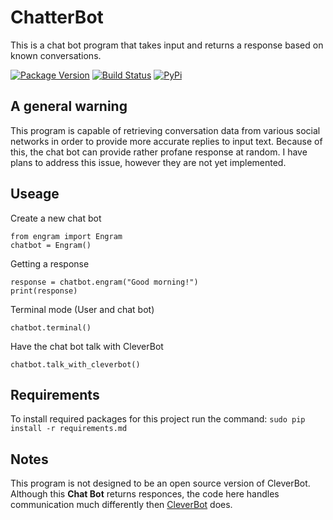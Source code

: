 # ChatterBot

This is a chat bot program that takes input and returns a response based on known conversations.

[![Package Version](https://badge.fury.io/py/ChatterBot.png)](http://badge.fury.io/py/ChatterBot)
[![Build Status](https://travis-ci.org/gunthercox/ChatterBot.svg?branch=master)](https://travis-ci.org/gunthercox/ChatterBot)
[![PyPi](https://pypip.in/d/ChatterBot/badge.png)](https://pypi.python.org/pypi/ChatterBot)


## A general warning

This program is capable of retrieving conversation data from various social networks
in order to provide more accurate replies to input text. Because of this,
the chat bot can provide rather profane response at random. I have plans to address
this issue, however they are not yet implemented.

## Useage

Create a new chat bot
```
from engram import Engram
chatbot = Engram()
```

Getting a response
```
response = chatbot.engram("Good morning!")
print(response)
```

Terminal mode (User and chat bot)
```
chatbot.terminal()
```

Have the chat bot talk with CleverBot
```
chatbot.talk_with_cleverbot()
```

## Requirements

To install required packages for this project run the command:
```sudo pip install -r requirements.md```

## Notes

This program is not designed to be an open source version of CleverBot.
Although this **Chat Bot** returns responces, the code here handles communication
much differently then [CleverBot](http://www.cleverbot.com) does.
